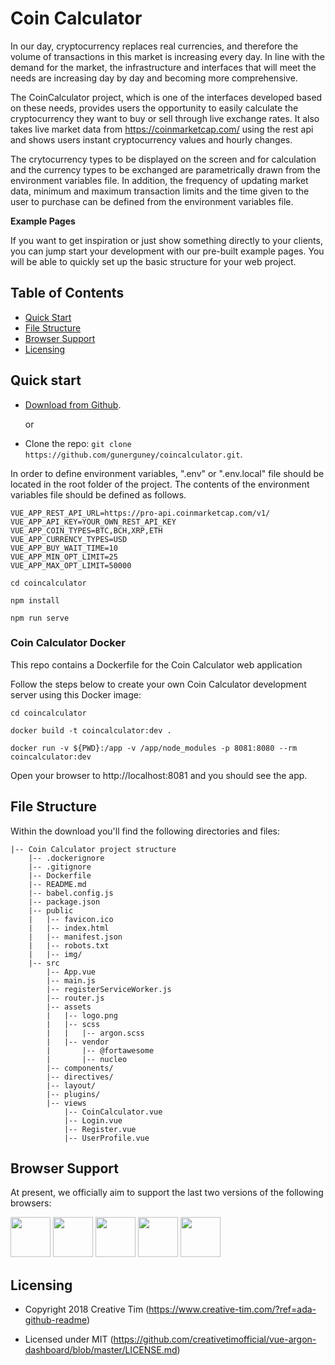 # Coin Calculator

In our day, cryptocurrency replaces real currencies, and therefore the volume of transactions in this market is increasing every day. In line with the demand for the market, the infrastructure and interfaces that will meet the needs are increasing day by day and becoming more comprehensive.

The CoinCalculator project, which is one of the interfaces developed based on these needs, provides users the opportunity to easily calculate the cryptocurrency they want to buy or sell through live exchange rates. It also takes live market data from https://coinmarketcap.com/ using the rest api and shows users instant cryptocurrency values and hourly changes.

The crytocurrency types to be displayed on the screen and for calculation and the currency types to be exchanged are parametrically drawn from the environment variables file. In addition, the frequency of updating market data, minimum and maximum transaction limits and the time given to the user to purchase can be defined from the environment variables file.

**Example Pages**

If you want to get inspiration or just show something directly to your clients, you can jump start your development with our pre-built example pages. You will be able to quickly set up the basic structure for your web project.

## Table of Contents

* [Quick Start](#quick-start)
* [File Structure](#file-structure)
* [Browser Support](#browser-support)
* [Licensing](#licensing)

## Quick start

- [Download from Github](https://github.com/creativetimofficial/vue-argon-dashboard/archive/master.zip).

    or

- Clone the repo: `git clone https://github.com/gunerguney/coincalculator.git`.

In order to define environment variables, ".env" or ".env.local" file should be located in the root folder of the project. The contents of the environment variables file should be defined as follows.

```
VUE_APP_REST_API_URL=https://pro-api.coinmarketcap.com/v1/
VUE_APP_API_KEY=YOUR_OWN_REST_API_KEY
VUE_APP_COIN_TYPES=BTC,BCH,XRP,ETH
VUE_APP_CURRENCY_TYPES=USD
VUE_APP_BUY_WAIT_TIME=10
VUE_APP_MIN_OPT_LIMIT=25
VUE_APP_MAX_OPT_LIMIT=50000
```


```
cd coincalculator

npm install

npm run serve
```

### Coin Calculator Docker 

This repo contains a Dockerfile for the Coin Calculator web application

Follow the steps below to create your own Coin Calculator development server using this Docker image:

```
cd coincalculator

docker build -t coincalculator:dev .

docker run -v ${PWD}:/app -v /app/node_modules -p 8081:8080 --rm coincalculator:dev
```

Open your browser to http://localhost:8081 and you should see the app.

## File Structure
Within the download you'll find the following directories and files:

```
|-- Coin Calculator project structure
    |-- .dockerignore
    |-- .gitignore
    |-- Dockerfile
    |-- README.md
    |-- babel.config.js
    |-- package.json
    |-- public
    |   |-- favicon.ico
    |   |-- index.html
    |   |-- manifest.json
    |   |-- robots.txt
    |   |-- img/
    |-- src
        |-- App.vue
        |-- main.js
        |-- registerServiceWorker.js
        |-- router.js
        |-- assets
        |   |-- logo.png
        |   |-- scss
        |   |   |-- argon.scss
        |   |-- vendor
        |       |-- @fortawesome
        |       |-- nucleo
        |-- components/
        |-- directives/
        |-- layout/
        |-- plugins/
        |-- views
            |-- CoinCalculator.vue
            |-- Login.vue
            |-- Register.vue
            |-- UserProfile.vue
```


## Browser Support

At present, we officially aim to support the last two versions of the following browsers:

<img src="https://github.com/creativetimofficial/public-assets/blob/master/logos/chrome-logo.png?raw=true" width="64" height="64"> <img src="https://raw.githubusercontent.com/creativetimofficial/public-assets/master/logos/firefox-logo.png" width="64" height="64"> <img src="https://raw.githubusercontent.com/creativetimofficial/public-assets/master/logos/edge-logo.png" width="64" height="64"> <img src="https://raw.githubusercontent.com/creativetimofficial/public-assets/master/logos/safari-logo.png" width="64" height="64"> <img src="https://raw.githubusercontent.com/creativetimofficial/public-assets/master/logos/opera-logo.png" width="64" height="64">

## Licensing

- Copyright 2018 Creative Tim (https://www.creative-tim.com/?ref=ada-github-readme)

- Licensed under MIT (https://github.com/creativetimofficial/vue-argon-dashboard/blob/master/LICENSE.md)